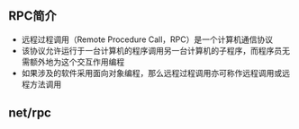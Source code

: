 ## RPC简介
- 远程过程调用（Remote Procedure Call，RPC）是一个计算机通信协议
- 该协议允许运行于一台计算机的程序调用另一台计算机的子程序，而程序员无需额外地为这个交互作用编程
- 如果涉及的软件采用面向对象编程，那么远程过程调用亦可称作远程调用或远程方法调用

## net/rpc